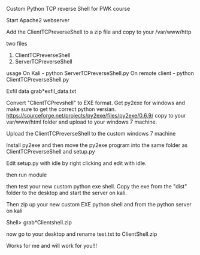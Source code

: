 Custom Python TCP reverse Shell for PWK course

Start Apache2 webserver

Add the ClientTCPreverseShell to a zip file and copy to your /var/www/http

two files

1. ClientTCPreverseShell
2. ServerTCPreverseShell

usage
On Kali - python ServerTCPreverseShell.py
On remote client - python ClientTCPreverseShell.py


Exfil data
grab*exfil_data.txt

Convert "ClientTCPrevshell" to EXE format. 
Get py2exe for windows and make sure to get the correct python versian.
https://sourceforge.net/projects/py2exe/files/py2exe/0.6.9/
copy to your var/www/html folder and upload to your windows 7 machine.

Upload the ClientTCPreverseShell to the custom windows 7 machine

Install py2exe and then move the py2exe program into the same folder as 
ClientTCPreverseShell and setup.py


Edit setup.py with idle by right clicking and edit with idle. 

then run module

then test your new custom python exe shell. Copy the exe from the "dist" folder
to the desktop and start the server on kali.

Then zip up your new custom EXE python shell and from the python server on kali

Shell> grab*Clientshell.zip

now go to your desktop and rename test.txt to ClientShell.zip

Works for me and will work for you!!!





